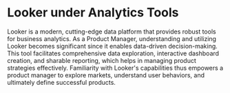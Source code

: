 # Looker under Analytics Tools

Looker is a modern, cutting-edge data platform that provides robust tools for business analytics. As a Product Manager, understanding and utilizing Looker becomes significant since it enables data-driven decision-making. This tool facilitates comprehensive data exploration, interactive dashboard creation, and sharable reporting, which helps in managing product strategies effectively. Familiarity with Looker's capabilities thus empowers a product manager to explore markets, understand user behaviors, and ultimately define successful products.